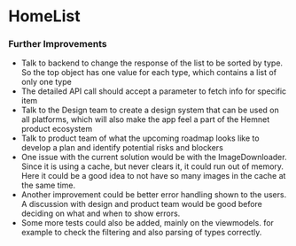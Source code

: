 # HomeList

### Further Improvements
- Talk to backend to change the response of the list to be sorted by type. So the top object has one value for each type, which contains a list of only one type
- The detailed API call should accept a parameter to fetch info for specific item
- Talk to the Design team to create a design system that can be used on all platforms, which will also make the app feel a part of the Hemnet product ecosystem
- Talk to product team of what the upcoming roadmap looks like to develop a plan and identify potential risks and blockers
- One issue with the current solution would be with the ImageDownloader. Since it is using a cache, but never clears it, it could run out of memory. Here it could be a good idea to not have so many images in the cache at the same time.
- Another improvement could be better error handling shown to the users. A discussion with design and product team would be good before deciding on what and when to show errors.
- Some more tests could also be added, mainly on the viewmodels. for example to check the filtering and also parsing of types correctly. 